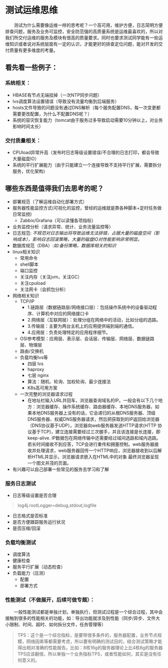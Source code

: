 # 测试运维思维

&#8195;&#8195;测试为什么需要像运维一样的思考呢？一个高可用，维护方便，日志简明方便排查问题，服务及业务可监控，安全防范强的高质量系统是运维最喜欢的，所以对我们所交付运维的服务及模块有很高的质量要求。同时也要求测试同学能有一些运维知识或者说对系统层面有一定的认识，才能更好的排查定位问题，能对开发的交付质量有更多维度的考量。

## 看先看一些例子：

### 系统相关：
* HBASE有节点无端挂掉（一次NTP同步问题）
* lvs调度算法设置错误（导致没有流量均衡到后端服务）
* hosts文件导致的问题没有通过DNS解析（每个服务配置DNS，每一次变更都需要更改配置，为什么不配置DNS呢？）
* 系统的容灾恢复能力（tomcat由于服务过多导致启动需要10分钟以上，对业务影响时间太长）

### 交付质量相关：
* CPUload异常升高（发布时日志等级设置错误/不合理的日志打印，都会导致大量磁盘IO）
* 系统的平行扩展能力（由于只能建立一个连接导致不支持平行扩展，需要拆分服务，优化架构）

## 哪些东西是值得我们去思考的呢？
* 部署规范（了解运维自动化部署方式）
* 服务器性能监控方式(可视化的监控，曾经的运维就是靠各种脚本+定时任务做日常监控)
  * Zabbix/Grafana（可以读懂各项指标）
* 业务监控分析（请求异常、统计、业务流量监控等）
* 日志规范: _不规范对日志输出将导致运维无法排错，占据大量的磁盘空间（影响成本），影响日志回滚策略，大量的磁盘IO对性能影响非常明显。_
* 数据库规范（DBA）:_如:备份策略，数据库相关的知识_
* linux相关知识
  - 常用命令
  - shell脚本
  - 端口监控
  - 关注内存（关注jvm，关注GC）
  - 关注cpuload
  - 关注网卡（会抓包分析）
* 网络相关知识
  - TCP/IP
    - 1.链路层（数据链路层/网络接口层）：包括操作系统中的设备驱动程序、计算机中对应的网络接口卡 
    - 2.网络层（互联网层）：处理分组在网络中的活动，比如分组的选路。 
    - 3.传输层：主要为两台主机上的应用提供端到端的通信。 
    - 4.应用层：负责处理特定的应用程序细节。
  - OSI参考模型：应用层、表示层、会话层、传输层、网络层、数据链路层、物理层
  - 路由/交换机
  - 负载均衡lvs等
    - 四层 lvs
    - haproxy
    - 七层 nginx
    - 算法：随机、轮询、加权轮询、最少连接法
    - K8s高可用方案
  - 一次完整的浏览器请求过程 
    -  在地址栏输入URL并回车，浏览器查询域名的IP。一般会有以下几个地方：浏览器缓存、操作系统缓存、路由器缓存、本地DNS服务器，如果本地DNS服务器上没有的话，它会递归的从根DNS服务器、顶级DNS服务器、权威DNS服务器请求，然后把获取到的IP返回给浏览器（DNS协议基于UDP）。浏览器向web服务器发送HTTP请求(HTTP 协议基于TCP)，建立连接需要经过三次握手，并且该连接是长连接，即keep-alive. IP数据包在网络传输中还需要经过域间选路和域内选路。若长时间接收不到应答，TCP会进行重传和拥塞控制。web服务器接收并处理请求，web服务器回传一个HTTP响应，浏览器接收到以后解析HTML并显示，浏览器请求嵌入在HTML中的对象 最终浏览器呈现一个图文并茂的页面。
* 有兴趣可以自己部署一些常见的服务去学习和了解

### 服务日志测试
- 日志等级设置是否合理
> log4j.rootLogger=debug,stdout,logfile  
- 日志格式是否标准
- 是否方便跟踪服务运行状况
- 是否压缩/回滚

### 负载均衡测试
- 调度算法
- 健康检查
- 服务平行扩展（动态检查）
- 负载能力（压测）
  - 配置
  - 部署方式

### 性能测试（不做展开，后续可做专题）：
&#8195;&#8195;一般性能测试都是单独计划，单独执行，但测试过程是一个综合过程，其中会接触到很多的性能相关的功能，如：导出功能就涉及到性能（同步/异步、文件大小限制、时间、超时、如何拆分文件，任务管理等）
 > TPS：这个是一个综合指标，是要带很多条件的，服务器配置，业务节点规模，网络因素等都需要考虑，所以要有明确的测试目的，结合测试策略才能得出相对准确的性能报告。比如：8核16g的服务器理论上比4核8g的服务器TPS应该翻倍，所以单独一个业务指标TPS，或者性能如何，其实是没有任何意义的。
